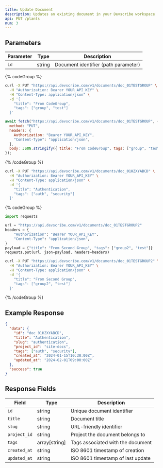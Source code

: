 ```yaml
---
title: Update Document
description: Updates an existing document in your Devscribe workspace
api: PUT /plants
num: 3
---
```


## Parameters

| Parameter | Type | Description |
|-----------|------|-------------|
| `id` | string | Document identifier (path parameter) |

{% codeGroup %}
```bash {title="cURL"}
curl -X PUT "https://api.devscribe.com/v1/documents/doc_01TESTGROUP" \
  -H "Authorization: Bearer YOUR_API_KEY" \
  -H "Content-Type: application/json" \
  -d '{
    "title": "From CodeGroup",
    "tags": ["group", "test"]
  }'
```

```javascript {title="JavaScript"}
await fetch("https://api.devscribe.com/v1/documents/doc_01TESTGROUP", {
  method: "PUT",
  headers: {
    Authorization: "Bearer YOUR_API_KEY",
    "Content-Type": "application/json",
  },
  body: JSON.stringify({ title: "From CodeGroup", tags: ["group", "test"] }),
});
```
{% /codeGroup %}

```bash
curl -X PUT "https://api.devscribe.com/v1/documents/doc_01HZXYABCD" \
  -H "Authorization: Bearer YOUR_API_KEY" \
  -H "Content-Type: application/json" \
  -d '{
    "title": "Authentication",
    "tags": ["auth", "security"]
  }'
```

{% codeGroup %}
```python {title="Python"}
import requests

url = "https://api.devscribe.com/v1/documents/doc_01TESTGROUP2"
headers = {
    "Authorization": "Bearer YOUR_API_KEY",
    "Content-Type": "application/json",
}
payload = {"title": "From Second Group", "tags": ["group2", "test"]}
requests.put(url, json=payload, headers=headers)
```

```bash {title="cURL"}
curl -X PUT "https://api.devscribe.com/v1/documents/doc_01TESTGROUP2" \
  -H "Authorization: Bearer YOUR_API_KEY" \
  -H "Content-Type: application/json" \
  -d '{
    "title": "From Second Group",
    "tags": ["group2", "test"]
  }'
```
{% /codeGroup %}

## Example Response

```json
{
  "data": {
    "id": "doc_01HZXYABCD",
    "title": "Authentication",
    "slug": "authentication",
    "project_id": "site-docs",
    "tags": ["auth", "security"],
    "created_at": "2024-01-15T10:30:00Z",
    "updated_at": "2024-02-01T09:00:00Z"
  },
  "success": true
}
```

## Response Fields

| Field | Type | Description |
|-------|------|-------------|
| `id` | string | Unique document identifier |
| `title` | string | Document title |
| `slug` | string | URL-friendly identifier |
| `project_id` | string | Project the document belongs to |
| `tags` | array[string] | Tags associated with the document |
| `created_at` | string | ISO 8601 timestamp of creation |
| `updated_at` | string | ISO 8601 timestamp of last update | 